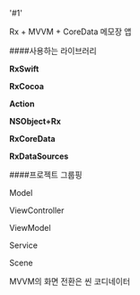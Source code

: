 

'#1'

Rx + MVVM + CoreData 메모장 앱



####사용하는 라이브러리

**RxSwift**

**RxCocoa**

**Action** 

**NSObject+Rx**

**RxCoreData**

**RxDataSources**



####프로젝트 그룹핑 

Model

ViewController

ViewModel

Service

Scene

MVVM의 화면 전환은 씬 코디네이터
